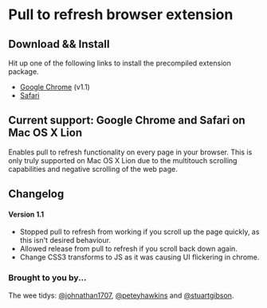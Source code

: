 # Pull to refresh browser extension

## Download && Install

Hit up one of the following links to install the precompiled extension package.

* [Google Chrome](https://github.com/weetidy/Pull-to-refresh-for-Chrome-and-Safari/raw/master/chrome/pull_to_refresh.crx) (v1.1)
* [Safari](https://github.com/weetidy/Pull-to-refresh-for-Chrome-and-Safari/raw/master/Pull%20to%20Refresh.safariextz)

## Current support: Google Chrome and Safari on Mac OS X Lion
Enables pull to refresh functionality on every page in your browser. This is only truly supported on Mac OS X Lion due to the multitouch scrolling capabilities and negative scrolling of the web page.

## Changelog

#### Version 1.1

* Stopped pull to refresh from working if you scroll up the page quickly, as this isn't desired behaviour.
* Allowed release from pull to refresh if you scroll back down again.
* Change CSS3 transforms to JS as it was causing UI flickering in chrome.

### Brought to you by...
The wee tidys: [@johnathan1707](http://twitter.com/#!/johnathan1707), [@peteyhawkins](http://twitter.com/#!/peteyhawkins) and [@stuartgibson](http://twitter.com/#!/stuartgibson).